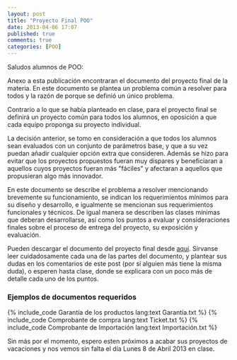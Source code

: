 ```yaml
---
layout: post
title: "Proyecto Final POO"
date: 2013-04-06 17:07
published: true
comments: true
categories: [POO]
---
```


Saludos alumnos de POO:

Anexo a esta publicación encontraran el documento del proyecto final de la materia. En este documento se plantea un problema común a resolver para todos y la razón de porque se definió un único problema.

<!-- more -->

Contrario a lo que se había planteado en clase, para el proyecto final se definirá un proyecto común para todos los alumnos, en oposición a que cada equipo proponga su proyecto individual.

La decisión anterior, se tomo en consideración a que todos los alumnos sean evaluados con un conjunto de parámetros base, y que a su vez puedan añadir cualquier opción extra que consideren. Además se hizo para evitar que los proyectos propuestos fueran muy dispares y beneficiaran a aquellos cuyos proyectos fueran más "fáciles" y afectaran a aquellos que propusieran algo más innovador.

En este documento se describe el problema a resolver mencionando brevemente su funcionamiento, se indican los requerimientos mínimos para su diseño y desarrollo, e igualmente se mencionan sus requerimientos funcionales y técnicos. De igual manera se describen las clases mínimas que deberan desarrollarse, así como los puntos a evaluar y consideraciones finales sobre el proceso de entrega del proyecto, su exposición y evaluación.

Pueden descargar el documento del proyecto final desde [aquí](http://dl.dropbox.com/u/1131727/Octopress/ProyectoFinalPOO.pdf). Sírvanse leer cuidadosamente cada una de las partes del documento, y plantear sus dudas en los comentarios de este post (por sí alguien más tiene la misma duda), o esperen hasta clase, donde se explicara con un poco más de detalle cada uno de los puntos.

### Ejemplos de documentos requeridos

{% include_code Garantía de los productos lang:text Garantía.txt %}
{% include_code Comprobante de compra lang:text Ticket.txt %}
{% include_code Comprobante de Importación lang:text Importación.txt %}

Sin más por el momento, espero esten próximos a acabar sus proyectos de vacaciones y nos vemos sin falta el día Lunes 8 de Abril 2013 en clase.